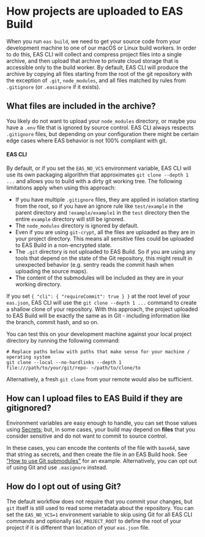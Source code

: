 # How projects are uploaded to EAS Build

When you run `eas build`, we need to get your source code from your development machine to one of our macOS or Linux build workers. In order to do this, EAS CLI will collect and compress project files into a single archive, and then upload that archive to private cloud storage that is accessible only to the build worker. By default, EAS CLI will produce the archive by copying all files starting from the root of the git repository with the exception of `.git`, `node_modules`, and all files matched by rules from `.gitignore` (or `.easignore` if it exists).

## What files are included in the archive?

You likely do not want to upload your `node_modules` directory, or maybe you have a `.env` file that is ignored by source control. EAS CLI always respects `.gitignore` files, but depending on your configuration there might be certain edge cases where EAS behavior is not 100% compliant with git.

#### EAS CLI 

By default, or if you set the `EAS_NO_VCS` environment variable, EAS CLI will use its own packaging algorithm that approximates `git clone --depth 1 ...` and allows you to build with a dirty git working tree. The following limitations apply when using this approach: 
  - If you have multiple `.gitignore` files, they are applied in isolation starting from the root, so if you have an ignore rule like `test/example` in the parent directory and `!example/example1` in the `test` directory then the entire `example` directory will still be ignored.
  - The `node_modules` directory is ignored by default.
  - Even if you are using `git-crypt`, all the files are uploaded as they are in your project directory. This means all sensitive files could be uploaded to EAS Build in a non-encrypted state.
  - The `.git` directory is not uploaded to EAS Build. So if you are using any tools that depend on the state of the Git repository, this might result in unexpected behavior (e.g. sentry reads the commit hash when uploading the source maps).
  - The content of the submodules will be included as they are in your working directory.

If you set `{ "cli": { "requireCommit": true } }` at the root level of your `eas.json`, EAS CLI will use the `git clone --depth 1 ...` command to create a shallow clone of your repository. With this approach, the project uploaded to EAS Build will be exactly the same as in Git - including information like the branch, commit hash, and so on.

You can test this on your development machine against your local project directory by running the following command:

```
# Replace paths below with paths that make sense for your machine / operating system
git clone --local --no-hardlinks --depth 1 file:///path/to/your/git/repo- ~/path/to/clone/to
```

Alternatively, a fresh `git clone` from your remote would also be sufficient.

## How can I upload files to EAS Build if they are gitignored?

Environment variables are easy enough to handle, you can set those values using [Secrets](https://docs.expo.dev/build-reference/variables/); but, in some cases, your build may depend on **files** that you consider sensitive and do not want to commit to source control.

In these cases, you can encode the contents of the file with `base64`, save that string as secrets, and then create the file in an EAS Build hook. See ["How to use Git submodules"](https://docs.expo.dev/build-reference/how-tos/#how-to-use-git-submodules) for an example. Alternatively, you can opt out of using Git and use `.easignore` instead.

## How do I opt out of using Git?

The default workflow does not require that you commit your changes, but `git` itself is still used to read some metadata about the repository. You can set the `EAS_NO_VCS=1` environment variable to skip using Git for all EAS CLI commands and optionally `EAS_PROJECT_ROOT` to define the root of your project if it is different than location of your `eas.json` file.
